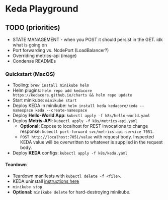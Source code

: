 # Keda Playground


## TODO (priorities)

* STATE MANAGEMENT - when you POST it should persist in the GET. idk what is going on
* Port forwarding vs. NodePort (LoadBalancer?)
* Overriding metrics-api (image)
* Condense READMEs

### Quickstart (MacOS)

* Tooling: `brew install minikube helm`
* Helm plugins: `helm repo add kedacore https://kedacore.github.io/charts && helm repo update`
* Start minikube: `minikube start`
* Deploy KEDA in minikube: `helm install keda kedacore/keda --namespace keda --create-namespace`
* Deploy **Hello-World App**: `kubectl apply -f k8s/hello-world.yaml`
* Deploy **Metris-API**: `kubectl apply -f k8s/metrics-api.yaml`
    * **Optional:** Expose to localhost for REST invocations to change response: `kubectl port-forward svc/metrics-api-service 7051`.
    * `POST http://localhost:7051/value` with request body. Inspected KEDA value will be overwritten to whatever is supplied in the request body.
* Deploy **KEDA** configs: `kubectl apply -f k8s/keda.yaml`

#### Teardown

* Teardown manifests with `kubectl delete -f <file>`.
* KEDA uninstall [instructions here](https://keda.sh/docs/2.14/deploy/#uninstall)
* `minikube stop`
* **Optional:** `minikube delete` for hard-destroying minikube.